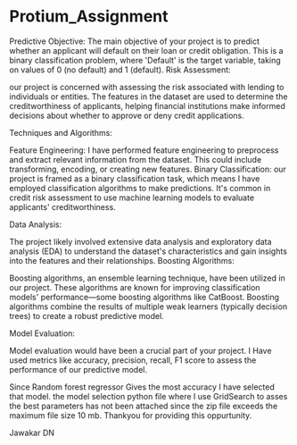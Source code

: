 # Protium_Assignment
Predictive Objective: The main objective of your project is to predict whether an applicant will default on their loan or credit obligation. This is a binary classification problem, where 'Default' is the target variable, taking on values of 0 (no default) and 1 (default).
Risk Assessment:

our project is concerned with assessing the risk associated with lending to individuals or entities. The features in the dataset are used to determine the creditworthiness of applicants, helping financial institutions make informed decisions about whether to approve or deny credit applications.

Techniques and Algorithms:

Feature Engineering: I have performed feature engineering to preprocess and extract relevant information from the dataset. This could include transforming, encoding, or creating new features.
Binary Classification: our project is framed as a binary classification task, which means I have  employed classification algorithms to make predictions. It's common in credit risk assessment to use machine learning models to evaluate applicants' creditworthiness.

Data Analysis:

The project likely involved extensive data analysis and exploratory data analysis (EDA) to understand the dataset's characteristics and gain insights into the features and their relationships.
Boosting Algorithms:

Boosting algorithms, an ensemble learning technique, have been utilized in our project. These algorithms are known for improving classification models' performance—some boosting algorithms like  CatBoost. Boosting algorithms combine the results of multiple weak learners (typically decision trees) to create a robust predictive model.

Model Evaluation:

Model evaluation would have been a crucial part of your project. I Have used metrics like accuracy, precision, recall, F1 score to assess the performance of our predictive model.


Since Random forest regressor Gives the most accuracy I have selected that model.
the model selection python file where I use GridSearch to asses the best parameters has not been attached since the zip file exceeds the maximum file size 10 mb.
Thankyou for providing this oppurtunity.

Jawakar DN
